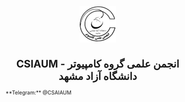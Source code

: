 <div align=center>
<img src='https://raw.githubusercontent.com/CSAIAUM/.github/main/profile/logo.png' width='100'>
<h1> 
CSIAUM - انجمن علمی گروه کامپیوتر دانشگاه آزاد مشهد
</h1>
  
</div>
**Telegram:** @CSAIAUM


